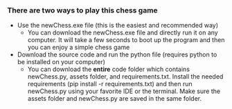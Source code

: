 ### There are two ways to play this chess game
* Use the newChess.exe file (this is the easiest and recommended way)
  * You can download the newChess.exe file and directly run it on any computer. It will take a few seconds to boot up the program and then you can enjoy a simple chess game
* Download the source code and run the python file (requires python to be installed on your computer)
  * You can download the **entire** code folder which contains newChess.py, assets folder, and requirements.txt. Install the needed requirements (pip install -r requirements.txt) and then run newChess.py using your favorite IDE or the terminal. Make sure the assets folder and newChess.py are saved in the same folder. 

